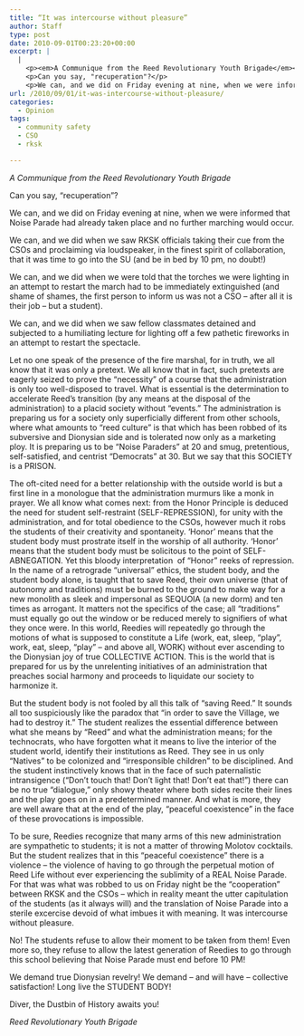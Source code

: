 ```yaml
---
title: “It was intercourse without pleasure”
author: Staff
type: post
date: 2010-09-01T00:23:20+00:00
excerpt: |
  |
    <p><em>A Communique from the Reed Revolutionary Youth Brigade</em></p>
    <p>Can you say, "recuperation"?</p>
    <p>We can, and we did on Friday evening at nine, when we were informed that Noise Parade had already taken place and no further marching would occur.</p>
url: /2010/09/01/it-was-intercourse-without-pleasure/
categories:
  - Opinion
tags:
  - community safety
  - CSO
  - rksk

---
```

_A Communique from the Reed Revolutionary Youth Brigade_

Can you say, &#8220;recuperation&#8221;?

We can, and we did on Friday evening at nine, when we were informed that Noise Parade had already taken place and no further marching would occur.

We can, and we did when we saw RKSK officials taking their cue from the CSOs and proclaiming via loudspeaker, in the finest spirit of collaboration, that it was time to go into the SU (and be in bed by 10 pm, no doubt!)

We can, and we did when we were told that the torches we were lighting in an attempt to restart the march had to be immediately extinguished (and shame of shames, the first person to inform us was not a CSO &#8211; after all it is their job &#8211; but a student).

We can, and we did when we saw fellow classmates detained and subjected to a humiliating lecture for lighting off a few pathetic fireworks in an attempt to restart the spectacle.

Let no one speak of the presence of the fire marshal, for in truth, we all know that it was only a pretext. We all know that in fact, such pretexts are eagerly seized to prove the &#8220;necessity&#8221; of a course that the administration is only too well-disposed to travel. What is essential is the determination to accelerate Reed&#8217;s transition (by any means at the disposal of the administration) to a placid society without &#8220;events.&#8221; The administration is preparing us for a society only superficially different from other schools, where what amounts to &#8220;reed culture&#8221; is that which has been robbed of its subversive and Dionysian side and is tolerated now only as a marketing ploy. It is preparing us to be &#8220;Noise Paraders&#8221; at 20 and smug, pretentious, self-satisfied, and centrist &#8220;Democrats&#8221; at 30. But we say that this SOCIETY is a PRISON.

The oft-cited need for a better relationship with the outside world is but a first line in a monologue that the administration murmurs like a monk in prayer. We all know what comes next: from the Honor Principle is deduced the need for student self-restraint (SELF-REPRESSION), for unity with the administration, and for total obedience to the CSOs, however much it robs the students of their creativity and spontaneity. &#8216;Honor&#8217; means that the student body must prostrate itself in the worship of all authority. &#8216;Honor&#8217; means that the student body must be solicitous to the point of SELF-ABNEGATION. Yet this bloody interpretation  of &#8220;Honor&#8221; reeks of repression. In the name of a retrograde &#8220;universal&#8221; ethics, the student body, and the student body alone, is taught that to save Reed, their own universe (that of autonomy and traditions) must be burned to the ground to make way for a new monolith as sleek and impersonal as SEQUOIA (a new dorm) and ten times as arrogant. It matters not the specifics of the case; all &#8220;traditions&#8221; must equally go out the window or be reduced merely to signifiers of what they once were. In this world, Reedies will repeatedly go through the motions of what is supposed to constitute a Life (work, eat, sleep, &#8220;play&#8221;, work, eat, sleep, &#8220;play&#8221; &#8211; and above all, WORK) without ever ascending to the Dionysian joy of true COLLECTIVE ACTION. This is the world that is prepared for us by the unrelenting initiatives of an administration that preaches social harmony and proceeds to liquidate our society to harmonize it.

But the student body is not fooled by all this talk of &#8220;saving Reed.&#8221; It sounds all too suspiciously like the paradox that &#8220;in order to save the Village, we had to destroy it.&#8221; The student realizes the essential difference between what she means by &#8220;Reed&#8221; and what the administration means; for the technocrats, who have forgotten what it means to live the interior of the student world, identify their institutions as Reed. They see in us only &#8220;Natives&#8221; to be colonized and &#8220;irresponsible children&#8221; to be disciplined. And the student instinctively knows that in the face of such paternalistic intransigence (&#8220;Don&#8217;t touch that! Don&#8217;t light that! Don&#8217;t eat that!&#8221;) there can be no true &#8220;dialogue,&#8221; only showy theater where both sides recite their lines and the play goes on in a predetermined manner. And what is more, they are well aware that at the end of the play, &#8220;peaceful coexistence&#8221; in the face of these provocations is impossible.

To be sure, Reedies recognize that many arms of this new administration are sympathetic to students; it is not a matter of throwing Molotov cocktails. But the student realizes that in this &#8220;peaceful coexistence&#8221; there is a violence &#8211; the violence of having to go through the perpetual motion of Reed Life without ever experiencing the sublimity of a REAL Noise Parade. For that was what was robbed to us on Friday night be the &#8220;cooperation&#8221; between RKSK and the CSOs &#8211; which in reality meant the utter capitulation of the students (as it always will) and the translation of Noise Parade into a sterile excercise devoid of what imbues it with meaning. It was intercourse without pleasure.

No! The students refuse to allow their moment to be taken from them! Even more so, they refuse to allow the latest generation of Reedies to go through this school believing that Noise Parade must end before 10 PM!

We demand true Dionysian revelry! We demand &#8211; and will have &#8211; collective satisfaction! Long live the STUDENT BODY!

Diver, the Dustbin of History awaits you!

_Reed Revolutionary Youth Brigade_